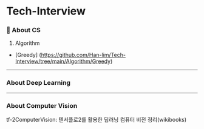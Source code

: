# Tech-Interview

### 🥑 About CS
1) Algorithm
 - [Greedy] (https://github.com/Han-lim/Tech-Interview/tree/main/Algorithm/Greedy)

----
### About Deep Learning

  
----
### About Computer Vision
tf-2ComputerVision: 텐서플로2를 활용한 딥러닝 컴퓨터 비전 정리(wikibooks)
